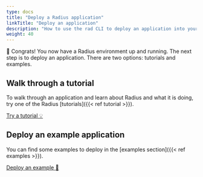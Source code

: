 ```yaml
---
type: docs
title: "Deploy a Radius application"
linkTitle: "Deploy an application"
description: "How to use the rad CLI to deploy an application into your Azure subscription"
weight: 40
---
```


🎉 Congrats! You now have a Radius environment up and running. The next step is to deploy an application. There are two options: tutorials and examples.

## Walk through a tutorial

To walk through an application and learn about Radius and what it is doing, try one of the Radius [tutorials]({{< ref tutorial >}}).

<a class="btn btn-primary" href="{{< ref tutorial >}}" role="button">Try a tutorial 💡</a>

## Deploy an example application

You can find some examples to deploy in the [examples section]({{< ref examples >}}).

<a class="btn btn-primary" href="{{< ref examples >}}" role="button">Deploy an example 🚀</a>